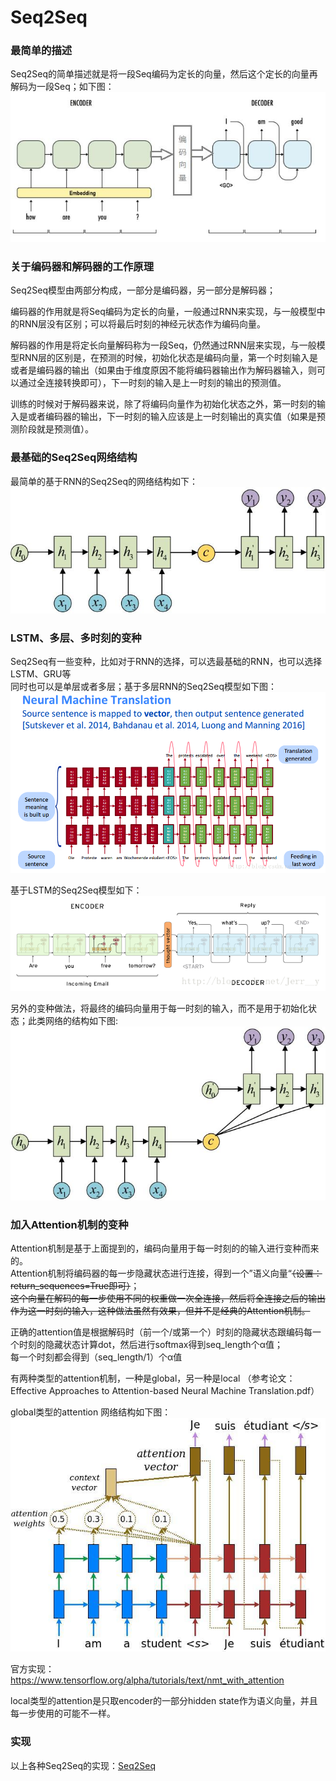 Seq2Seq
====
### 最简单的描述
Seq2Seq的简单描述就是将一段Seq编码为定长的向量，然后这个定长的向量再解码为一段Seq；如下图：<br>
![Seq2Seq的简单描述](/docs/ml/images/12_1-1.jpg)

### 关于编码器和解码器的工作原理
Seq2Seq模型由两部分构成，一部分是编码器，另一部分是解码器；

编码器的作用就是将Seq编码为定长的向量，一般通过RNN来实现，与一般模型中的RNN层没有区别；可以将最后时刻的神经元状态作为编码向量。

解码器的作用是将定长向量解码称为一段Seq，仍然通过RNN层来实现，与一般模型RNN层的区别是，在预测的时候，初始化状态是编码向量，第一个时刻输入是<START>或者是编码器的输出（如果由于维度原因不能将编码器输出作为解码器输入，则可以通过全连接转换即可），下一时刻的输入是上一时刻的输出的预测值。
  
训练的时候对于解码器来说，除了将编码向量作为初始化状态之外，第一时刻的输入是<START>或者编码器的输出，下一时刻的输入应该是上一时刻输出的真实值（如果是预测阶段就是预测值）。

### 最基础的Seq2Seq网络结构
最简单的基于RNN的Seq2Seq的网络结构如下：<br>
![Seq2Seq的基础模型](/docs/ml/images/12_1-2.jpg)

### LSTM、多层、多时刻的变种
Seq2Seq有一些变种，比如对于RNN的选择，可以选最基础的RNN，也可以选择LSTM、GRU等<br>
同时也可以是单层或者多层；基于多层RNN的Seq2Seq模型如下图：<br>
![多层RNN](/docs/ml/images/12_1-3.jpg)

基于LSTM的Seq2Seq模型如下：<br>
![基于LSTM的Seq2Seq](/docs/ml/images/12_1-5.jpg)

另外的变种做法，将最终的编码向量用于每一时刻的输入，而不是用于初始化状态；此类网络的结构如下图:<br>
![Seq2Seq的简单描述](/docs/ml/images/12_1-4.jpg)

### 加入Attention机制的变种
Attention机制是基于上面提到的，编码向量用于每一时刻的的输入进行变种而来的。<br>
Attention机制将编码器的每一步隐藏状态进行连接，得到一个”语义向量“~~（设置：return_sequences=True即可）~~；<br>
~~这个向量在解码的每一步使用不同的权重做一次全连接，然后将全连接之后的输出作为这一时刻的输入，这种做法虽然有效果，但并不是经典的Attention机制。~~

正确的attention值是根据解码时（前一个/或第一个）时刻的隐藏状态跟编码每一个时刻的隐藏状态计算dot，然后进行softmax得到seq_length个α值；<br>
每一个时刻都会得到（seq_length/1）个α值

有两种类型的attention机制，一种是global，另一种是local （参考论文：Effective Approaches to Attention-based Neural Machine Translation.pdf）

global类型的attention 网络结构如下图：<br>
![加入Attention机制的Seq2Seq](/docs/ml/images/12_1-6.jpg)<br>

官方实现：https://www.tensorflow.org/alpha/tutorials/text/nmt_with_attention

local类型的attention是只取encoder的一部分hidden state作为语义向量，并且每一步使用的可能不一样。

### 实现
以上各种Seq2Seq的实现：[Seq2Seq](https://github.com/luckyPT/py_ml/blob/master/src/tf/Seq2Seq/BaseSeq2Seq.py)

